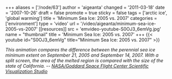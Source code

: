 +++
aliases = ['/node/63']
author = 'aigeanta'
changed = '2011-03-18'
date = '2007-10-26'
draft = false
promote = true
sticky = false
tags = ['arctic ice', 'global warming']
title = 'Minimum Sea Ice: 2005 vs. 2007'
categories = ['environment']
type = 'video'
url = '/video/aigeanta/minimum-sea-ice-2005-vs-2007'
[[resources]]
  src = 'emvideo-youtube-S0OJ3_6emVg.jpg'
  name = "thumbnail"
  title = 'Minimum Sea Ice: 2005 vs. 2007'
+++
{{< youtube id="S0OJ3_6emVg" title="Minimum Sea Ice: 2005 vs. 2007" >}}

<cite>This animation compares the difference between the perennial sea ice minimum extent on September 21, 2005 and September 14, 2007. With a split screen, the area of the melted region is compared with the size of the state of California. -- <a href="http://svs.gsfc.nasa.gov/vis/a000000/a003400/a003470/index.html" title="Comparison of Minimum Sea Ice Between 2005 and 2007 - Split Screen">NASA/Goddard Space Flight Center Scientific Visualization Studio</a></cite>

